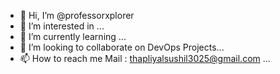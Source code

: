 - 👋 Hi, I’m @professorxplorer
- 👀 I’m interested in ...
- 🌱 I’m currently learning ...
- 💞️ I’m looking to collaborate on DevOps Projects...
- 📫 How to reach me Mail : thapliyalsushil3025@gmail.com ...

<!---
professorxplorer/professorxplorer is a ✨ special ✨ repository because its `README.md` (this file) appears on your GitHub profile.
You can click the Preview link to take a look at your changes.
--->
